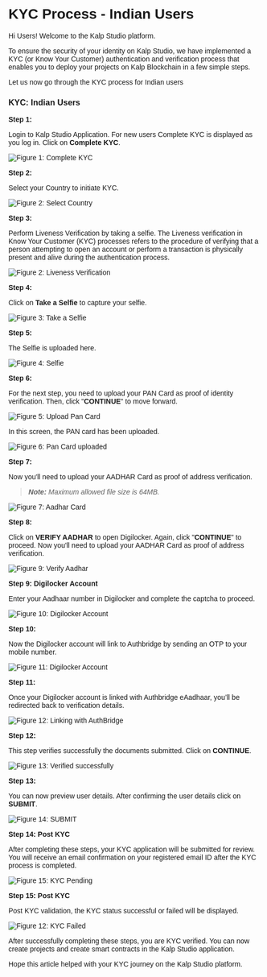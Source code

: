 <style> body {  font-family: "Source Sans 3", sans-serif!important; }</style>
<link href="https://fonts.googleapis.com/css2?family=Source+Sans+3:ital,wght@0,200..900;1,200..900&display=swap" rel="stylesheet">    <link rel="stylesheet" href="https://fonts.googleapis.com/icon?family=Material+Icons">


# KYC Process - Indian Users

Hi Users! Welcome to the Kalp Studio platform.

To ensure the security of your identity on Kalp Studio, we have implemented a KYC (or Know Your Customer) authentication and verification process that enables you to deploy your projects on Kalp Blockchain in a few simple steps.
  

Let us now go through the KYC process for Indian users

### KYC: Indian Users

**Step 1:**

Login to Kalp Studio Application. For new users Complete KYC is displayed as you log in. Click on **Complete KYC**.

![Figure 1: Complete KYC](https://docs.kalp.studio/~gitbook/image?url=https:%2F%2Fs3-ap-south-1.amazonaws.com%2Find-cdn.freshdesk.com%2Fdata%2Fhelpdesk%2Fattachments%2Fproduction%2F1060006995548%2Foriginal%2Fk2EMIkvhkgjdwkG3kbyb51XMfupko5LeYQ.png%3F1708437415&width=768&dpr=4&quality=100&sign=4d1c35f6bfda8818bf7ab647edd203e9dc6844dfa1eb410caa9aabe2ffa32f92)

**Step 2:**

Select your Country to initiate KYC. 

![Figure 2: Select Country](https://docs.kalp.studio/~gitbook/image?url=https:%2F%2Fs3-ap-south-1.amazonaws.com%2Find-cdn.freshdesk.com%2Fdata%2Fhelpdesk%2Fattachments%2Fproduction%2F1060006995562%2Foriginal%2FADBZXvw5b2NTzay4tZqKJwGDEYzC56lNHw.png%3F1708437461&width=768&dpr=4&quality=100&sign=036070cbed39b06e3d4925f41ca8d8ae7cb22f36a37214c1ea11d6016269442c)

**Step 3:**

Perform Liveness Verification by taking a selfie. The Liveness verification in Know Your Customer (KYC) processes refers to the procedure of verifying that a person attempting to open an account or perform a transaction is physically present and alive during the authentication process.

![Figure 2: Liveness Verification](https://docs.kalp.studio/~gitbook/image?url=https:%2F%2Fs3-ap-south-1.amazonaws.com%2Find-cdn.freshdesk.com%2Fdata%2Fhelpdesk%2Fattachments%2Fproduction%2F1060006995581%2Foriginal%2FyeFGklhjKNd849r3AixmsxH2mS-CqkBW5Q.png%3F1708437513&width=768&dpr=4&quality=100&sign=dded67f6bc4a4fc13f457562ef4599f33cbfcf923af48333d337eaee03244663)

**Step 4:**

Click on **Take a Selfie** to capture your selfie.

![Figure 3: Take a Selfie](https://docs.kalp.studio/~gitbook/image?url=https:%2F%2Fs3-ap-south-1.amazonaws.com%2Find-cdn.freshdesk.com%2Fdata%2Fhelpdesk%2Fattachments%2Fproduction%2F1060006792157%2Foriginal%2FBznMFECLnNmR7YRHfblZGXzMuSiic79XDA.png%3F1707907679&width=768&dpr=4&quality=100&sign=be55c9bbee23eab76bf947cb47bd257408a64a15c30cc50b88d10932b2c4aed9)

**Step 5:**

The Selfie is uploaded here.

![Figure 4: Selfie](https://docs.kalp.studio/~gitbook/image?url=https:%2F%2Fs3-ap-south-1.amazonaws.com%2Find-cdn.freshdesk.com%2Fdata%2Fhelpdesk%2Fattachments%2Fproduction%2F1060006995627%2Foriginal%2FiZc-zk5RLB4DozvV6GAFKHW1lgMtLmaMsw.png%3F1708437583&width=768&dpr=4&quality=100&sign=2aba262efbc2118ae5f5271034e17f4af982e2861d48fc64aa5ba525adbca00c)

**Step 6:**

For the next step, you need to upload your PAN Card as proof of identity verification. Then, click "**CONTINUE**" to move forward.

![Figure 5: Upload Pan Card](https://docs.kalp.studio/~gitbook/image?url=https:%2F%2Fs3-ap-south-1.amazonaws.com%2Find-cdn.freshdesk.com%2Fdata%2Fhelpdesk%2Fattachments%2Fproduction%2F1060006995671%2Foriginal%2FdLQycp2wQH8Dm2N0GkAxeRlLko64a-IPrA.png%3F1708437647&width=768&dpr=4&quality=100&sign=892ae2a1c382b858e4707c1d9320d6499f1ed3f8a69771aa287594da55ce5b97)

In this screen, the PAN card has been uploaded.

![Figure 6: Pan Card uploaded](https://docs.kalp.studio/~gitbook/image?url=https:%2F%2Fs3-ap-south-1.amazonaws.com%2Find-cdn.freshdesk.com%2Fdata%2Fhelpdesk%2Fattachments%2Fproduction%2F1060006995711%2Foriginal%2Fxz1Fx1jifiXmd08plPLVMP_WPJzl4LMdow.png%3F1708437699&width=768&dpr=4&quality=100&sign=7d86d27a512aa8173ae69611a52584e1365e59e9f0fc3bac78978d372424ed76)

**Step 7:**

Now you'll need to upload your AADHAR Card as proof of address verification.

>  _**Note:**_  _Maximum allowed file size is 64MB._

![Figure 7: Aadhar Card](https://docs.kalp.studio/~gitbook/image?url=https:%2F%2Fs3-ap-south-1.amazonaws.com%2Find-cdn.freshdesk.com%2Fdata%2Fhelpdesk%2Fattachments%2Fproduction%2F1060006995738%2Foriginal%2FIyyoR4sHuwE6Y9afiBxtU4XhZloyIIUWUQ.png%3F1708437735&width=768&dpr=4&quality=100&sign=e39526d2fc8b2ee627b0132ce2f3af7613a3c88e084953b1512faff0078c6727)

**Step 8:**

Click on **VERIFY AADHAR** to open Digilocker. Again, click "**CONTINUE**" to proceed. Now you'll need to upload your AADHAR Card as proof of address verification.

![Figure 9: Verify Aadhar](https://docs.kalp.studio/~gitbook/image?url=https:%2F%2Fs3-ap-south-1.amazonaws.com%2Find-cdn.freshdesk.com%2Fdata%2Fhelpdesk%2Fattachments%2Fproduction%2F1060006995767%2Foriginal%2FJvVITzSLRqgyBabfTN_Rx2rlskCuh3vfYA.png%3F1708437805&width=768&dpr=4&quality=100&sign=36e1dfb7fa59ae336a569fc67c4a4621ea3ca302cce6721b2ade94d420f965a8)

**Step 9: Digilocker Account**

Enter your Aadhaar number in Digilocker and complete the captcha to proceed.

![Figure 10: Digilocker Account](https://docs.kalp.studio/~gitbook/image?url=https:%2F%2Fs3-ap-south-1.amazonaws.com%2Find-cdn.freshdesk.com%2Fdata%2Fhelpdesk%2Fattachments%2Fproduction%2F1060006995793%2Foriginal%2FMRdX5QVShyqo4SVQ4BicXuZsN4dxBgyg_g.png%3F1708437848&width=768&dpr=4&quality=100&sign=9e084041c02104a1a56638e4104ad1098c73de4b711de2987ddf8f57f5a87fe9)

**Step 10:**

Now the Digilocker account will link to Authbridge by sending an OTP to your mobile number.

![Figure 11: Digilocker Account](https://docs.kalp.studio/~gitbook/image?url=https:%2F%2Fs3-ap-south-1.amazonaws.com%2Find-cdn.freshdesk.com%2Fdata%2Fhelpdesk%2Fattachments%2Fproduction%2F1060006995818%2Foriginal%2FMJMJryslIpDADVfanvRdLm0vZIc-ucAIkA.png%3F1708437880&width=768&dpr=4&quality=100&sign=437125b215c00a3d364beaf7c9368cb66dc308d409b36aa8d8b92cde4dd737a1)

**Step 11:**

Once your Digilocker account is linked with Authbridge eAadhaar, you’ll be redirected back to verification details.

![Figure 12: Linking with AuthBridge](https://docs.kalp.studio/~gitbook/image?url=https:%2F%2Fs3-ap-south-1.amazonaws.com%2Find-cdn.freshdesk.com%2Fdata%2Fhelpdesk%2Fattachments%2Fproduction%2F1060006995829%2Foriginal%2FAta9jkzm8SWIUthoQ-waeOzYIpexlu69Ew.png%3F1708437904&width=768&dpr=4&quality=100&sign=ad7e92cce27b90ce53378317ee6cfb874db423ddb414574bc333c0dac54a98b0)

**Step 12:**

This step verifies successfully the documents submitted. Click on **CONTINUE**.

![Figure 13: Verified successfully](https://docs.kalp.studio/~gitbook/image?url=https:%2F%2Fs3-ap-south-1.amazonaws.com%2Find-cdn.freshdesk.com%2Fdata%2Fhelpdesk%2Fattachments%2Fproduction%2F1060006995849%2Foriginal%2FQavSjwCF5bnvQ_6MLFe7Vz411lyB4kB02w.png%3F1708437951&width=768&dpr=4&quality=100&sign=aaaeb3fe18b003f8b727823b1525ebb4b3b665fb09b1625f5a0bd74d7cb76a07) 

**Step 13:**

You can now preview user details. After confirming the user details click on **SUBMIT**.

![Figure 14: SUBMIT](https://docs.kalp.studio/~gitbook/image?url=https:%2F%2Fs3-ap-south-1.amazonaws.com%2Find-cdn.freshdesk.com%2Fdata%2Fhelpdesk%2Fattachments%2Fproduction%2F1060006995855%2Foriginal%2FrDLlG1twHCixXQ1dJkgwnvc3YSTxquwfWQ.png%3F1708437982&width=768&dpr=4&quality=100&sign=23e770bdda44f77cfc2ec3777a5486b6d7357b0b759bac598cc36a1bdf297322)

**Step 14: Post KYC**

After completing these steps, your KYC application will be submitted for review. You will receive an email confirmation on your registered email ID after the KYC process is completed.

![Figure 15: KYC Pending](https://docs.kalp.studio/~gitbook/image?url=https:%2F%2Fs3-ap-south-1.amazonaws.com%2Find-cdn.freshdesk.com%2Fdata%2Fhelpdesk%2Fattachments%2Fproduction%2F1060006995888%2Foriginal%2Fjy_7YchJTmo96DyZDLaaGTnjZQOwhuJMGg.png%3F1708438023&width=768&dpr=4&quality=100&sign=10286224a818471321b97abab2f1efaa32a5c79277905b41213e6e9e462e830e)

**Step 15: Post KYC**

Post KYC validation, the KYC status successful or failed will be displayed.

![Figure 12: KYC Failed](https://docs.kalp.studio/~gitbook/image?url=https:%2F%2Fs3-ap-south-1.amazonaws.com%2Find-cdn.freshdesk.com%2Fdata%2Fhelpdesk%2Fattachments%2Fproduction%2F1060006995901%2Foriginal%2FWxhIHZ5N-rfZotX_31kbmuMwENpVRLXMBA.png%3F1708438061&width=768&dpr=4&quality=100&sign=f09e1b705eaabcb8b2f140ff5bc1137a0d676aea05842449f3793c7875b58b16)
  
After successfully completing these steps, you are KYC verified. You can now create projects and create smart contracts in the Kalp Studio application.

Hope this article helped with your KYC journey on the Kalp Studio platform.